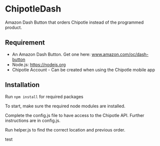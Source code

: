 # ChipotleDash
Amazon Dash Button that orders Chipotle instead of the programmed product.

## Requirement
- An Amazon Dash Button. Get one here: www.amazon.com/oc/dash-button
- Node.js: https://nodejs.org
- Chipotle Account - Can be created when using the Chipotle mobile app

## Installation

Run ``` npm install ``` for required packages


To start, make sure the required node modules are installed.

Complete the config.js file to have access to the Chipotle API. Further instructions are in config.js.

Run helper.js to find the correct location and previous order.

test
